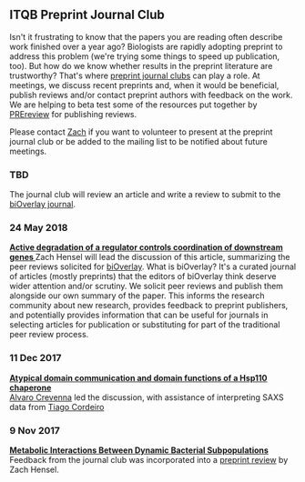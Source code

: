 ## ITQB Preprint Journal Club

Isn't it frustrating to know that the papers you are reading often describe work finished over a year ago? Biologists are rapidly adopting preprint to address this problem (we're trying some things to speed up publication, too). But how do we know whether results in the preprint literature are trustworthy? That's where [preprint journal clubs](http://asapbio.org/preprint-journal-clubs) can play a role. At meetings, we discuss recent preprints and, when it would be beneficial, publish reviews and/or contact preprint authors with feedback on the work. We are helping to beta test some of the resources put together by [PREreview](https://www.prereview.org/) for publishing reviews.

Please contact [Zach](mailto:zach.hensel@itqb.unl.pt) if you want to volunteer to present at the preprint journal club or be added to the mailing list to be notified about future meetings.

### TBD

The journal club will review an article and write a review to submit to the [biOverlay journal](https://www.bioverlay.org/post/welcome/).

### 24 May 2018

**[Active degradation of a regulator controls coordination of downstream genes
](https://www.biorxiv.org/content/early/2018/02/26/272120)**
Zach Hensel will lead the discussion of this article, summarizing the peer reviews solicited for [biOverlay](https://www.bioverlay.org/post/2018-05-active-degradation-coordination/). What is biOverlay? It's a curated journal of articles (mostly preprints) that the editors of biOverlay think deserve wider attention and/or scrutiny. We solicit peer reviews and publish them alongside our own summary of the paper. This informs the research community about new research, provides feedback to preprint publishers, and potentially provides information that can be useful for journals in selecting articles for publication or substituting for part of the traditional peer review process.

### 11 Dec 2017

**[Atypical domain communication and domain functions of a Hsp110 chaperone](https://www.biorxiv.org/content/early/2017/11/17/220798)**  
[Alvaro Crevenna](http://www.itqb.unl.pt/research/biological-chemistry/biomolecular-self-organization) led the discussion, with assistance of interpreting SAXS data from [Tiago Cordeiro](http://www.itqb.unl.pt/research/biological-chemistry/dynamic-structural-biology)


### 9 Nov 2017

**[Metabolic Interactions Between Dynamic Bacterial Subpopulations](https://www.biorxiv.org/content/early/2017/10/25/208686)**  
Feedback from the journal club was incorporated into a [preprint review](https://www.prereview.org/users/172741/articles/210868-itqb-preprint-journal-club-9-nov-2017) by Zach Hensel.